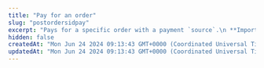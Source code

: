 ```yaml
---
title: "Pay for an order"
slug: "postordersidpay"
excerpt: "Pays for a specific order with a payment `source`.\n **Important:** Either a payment `source` or `customer` must be associated with an order for payment. If a customer is not attached to the order, then the `source` in this field is charged for the order."
hidden: false
createdAt: "Mon Jun 24 2024 09:13:43 GMT+0000 (Coordinated Universal Time)"
updatedAt: "Mon Jun 24 2024 09:13:43 GMT+0000 (Coordinated Universal Time)"
---
```

